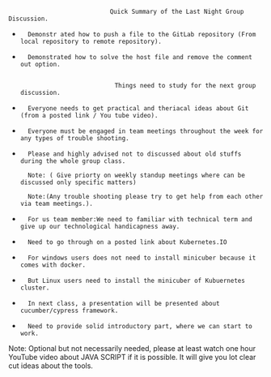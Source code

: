 								Quick Summary of the Last Night Group Discussion. 
				
*		Demonstr ated how to push a file to the GitLab repository (From local repository to remote repository). 
*		Demonstrated how to solve the host file and remove the comment out option.
		

								Things need to study for the next group discussion.
			
				
*		Everyone needs to get practical and theriacal ideas about Git (from a posted link / You tube video).

*		Everyone must be engaged in team meetings throughout the week for any types of trouble shooting. 

*		Please and highly advised not to discussed about old stuffs during the whole group class.

		Note: ( Give priorty on weekly standup meetings where can be discussed only specific matters)

		Note:(Any trouble shooting please try to get help from each other via team meetings.).

*		For us team member:We need to familiar with technical term and give up our technological handicapness away. 
		
*		Need to go through on a posted link about Kubernetes.IO 

*		For windows users does not need to install minicuber because it comes with docker.

*		But Linux users need to install the minicuber of Kubuernetes cluster. 

*		In next class, a presentation will be presented about cucumber/cypress framework. 
*		Need to provide solid introductory part, where we can start to work. 

Note: Optional but not necessarily needed, please at least watch one hour YouTube video about JAVA SCRIPT if it is possible. It will give you lot clear cut ideas about the tools.
